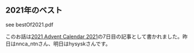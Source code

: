 ## 2021年のベスト

see bestOf2021.pdf

このお話は[2021 Advent Calendar 2021](https://adventar.org/calendars/6638)の7日目の記事として書かれました。昨日はnnca_ntnさん、明日はhysyskさんです。